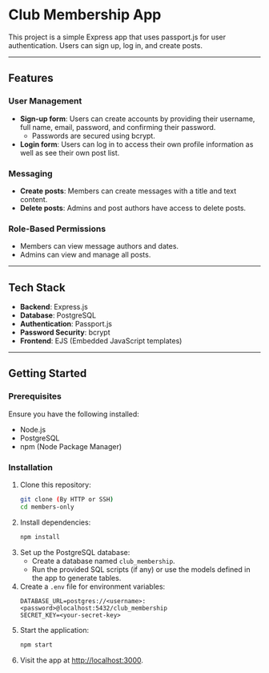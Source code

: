 # Club Membership App

This project is a simple Express app that uses passport.js for user authentication. Users can sign up, log in, and create posts.

---

## Features

### User Management
- **Sign-up form**: Users can create accounts by providing their  username, full name, email, password, and confirming their password.
  - Passwords are secured using bcrypt.
- **Login form**: Users can log in to access their own profile information as well as see their own post list.

### Messaging
- **Create posts**: Members can create messages with a title and text content.
- **Delete posts**: Admins and post authors have access to delete posts.

### Role-Based Permissions
- Members can view message authors and dates.
- Admins can view and manage all posts.

---

## Tech Stack
- **Backend**: Express.js
- **Database**: PostgreSQL
- **Authentication**: Passport.js
- **Password Security**: bcrypt
- **Frontend**: EJS (Embedded JavaScript templates)

---

## Getting Started

### Prerequisites
Ensure you have the following installed:
- Node.js
- PostgreSQL
- npm (Node Package Manager)

### Installation
1. Clone this repository:
   ```bash
   git clone (By HTTP or SSH)
   cd members-only
   ```
2. Install dependencies:
   ```bash
   npm install
   ```
3. Set up the PostgreSQL database:
   - Create a database named `club_membership`.
   - Run the provided SQL scripts (if any) or use the models defined in the app to generate tables.
4. Create a `.env` file for environment variables:
   ```
   DATABASE_URL=postgres://<username>:<password>@localhost:5432/club_membership
   SECRET_KEY=<your-secret-key>
   ```
5. Start the application:
   ```bash
   npm start
   ```
6. Visit the app at [http://localhost:3000](http://localhost:3000).
